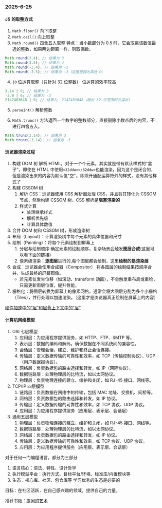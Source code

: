 ### 2025-6-25

#### JS 的取整方式

1. `Math.floor()` 向下取整
2. `Math.ceil()` 向上取整
3. `Math.round()` 四舍五入取整
   特点：当小数部分为 0.5 时，它会取离该数值最近的整数，如果两边距离一样，则取偶数。

```js
Math.round(3.4); // 结果为 3
Math.round(3.5); // 结果为 4
Math.round(-3.4); // 结果为 -3
Math.round(-3.5); // 结果为 -3（这里是因为靠近 0）
```

4. `|0` 位运算取整（只针对 32 位整数）
   位运算的效率较高

```js
3.14 | 0; // 结果为 3
-3.9 | 0; // 结果为 -3
2147483648 | 0; // 结果为 -2147483648（超出 32 位范围时会溢出）
```

5. `parseInt()` 解析整数

6. `Math.trunc()` 方法返回一个数字的整数部分，直接删除小数点后的内容，不进行四舍五入。

```js
Math.trunc(3.14); // 结果为 3
Math.trunc(-3.14); // 结果为 -3
```

#### 浏览器渲染过程

1. 构建 DOM 树
   解析 HTML，对于一个个元素，其实就是带有默认样式的"盒子"，即使在 HTML 中使用`<32ddw></32ddw>`也能渲染，因为这个是闭合的，但是渲染出来的内容为默认值"空"，即除开通配运算符外的样式，没有其他样式了
2. 构建 CSSOM 树
   1. 解析 CSS：浏览器使用 CSS 解析器处理 CSS，并且将其转化为 CSSOM 节点，然后构建 CSSOM 树。CSS 解析是**阻塞渲染的**
   2. 样式计算
      - 处理继承样式
      - 解析优先级
      - 计算具体数值
3. 合并 DOM 树和 CSSOM 树，形成渲染树
4. 布局（Layout）：计算渲染树中每个元素的具体位置和尺寸
5. 绘制（Painting）：将每个元素绘制到屏幕上
   1. 分层与绘制顺序:确定元素的绘制顺序，复杂场景会触发**图层合成**(这里可以看下面的链接)
   2. 像素级渲染：**逐图层**进行的,每个图层都会绘制，这里**绘制的是渲染层**
6. 合成：浏览器会使用合成器（Compositor） 将各图层的绘制结果按顺序合并，生成最终的屏幕图像。
   - 若元素仅发生位移（如滚动、transform 动画），不会触发重布局或重绘，只需更新图层位置，提升性能。
7. 栅格化：将图层转换为屏幕上的像素网格，通常会将大图层分割为多个小栅格（Tiles），并行处理以加速渲染。（这里才是浏览器真正绘制在屏幕上的内容）

[硬件加速中的“层”和层叠上下文中的“层”](https://www.51cto.com/article/713760.html)

#### 计算机网络模型

1. OSI 七层模型
   1. 应用层：为应用程序提供服务，如 HTTP、FTP、SMTP 等。
   2. 表示层：数据的编码和解码，确保数据在不同系统间的兼容性。
   3. 会话层：管理会话，建立、维护和终止会话连接。
   4. 传输层：定义数据传输的可靠性和效率，如 TCP（传输控制协议）、UDP（用户数据报协议）。
   5. 网络层：负责数据包的路由选择和转发，如 IP（网际协议）。
   6. 数据链路层：处理物理层的比特流，如以太网协议。
   7. 物理层：负责物理连接的建立、维护和关闭，如 RJ-45 接口、网线等。
2. TCP/IP 四层模型
   1. 链路层：负责数据在网络中的传输，包括 MAC 地址、交换机、网桥等。
   2. 网络层：负责数据包的路由选择和转发，如 IP 协议。
   3. 传输层：定义数据传输的可靠性和效率，如 TCP 协议、UDP 协议。
   4. 应用层：为应用程序提供服务（应用层、表示层、会话层）
3. 通用五层模型
   1. 物理层：负责物理连接的建立、维护和关闭，如 RJ-45 接口、网线等。
   2. 数据链路层：处理物理层的比特流，如以太网协议。
   3. 网络层：负责数据包的路由选择和转发，如 IP 协议。
   4. 传输层：定义数据传输的可靠性和效率，如 TCP 协议、UDP 协议。
   5. 应用层：为应用程序提供服务（应用层、表示层、会话层）

对于任何一门编程语言，都分为三部分

1. 语言核心：语法、特性、设计哲学
2. 执行模型平台：执行方式、目标平台/环境、标准库/内置模块等
3. 生态：核心库、社区、包仓库等
   学习优秀的生态是必要的

目标：在社区活跃，在自己感兴趣的领域，提供自己的力量。

推荐书籍：[提问的艺术](https://github.com/tvvocold/How-To-Ask-Questions-The-Smart-Way)
